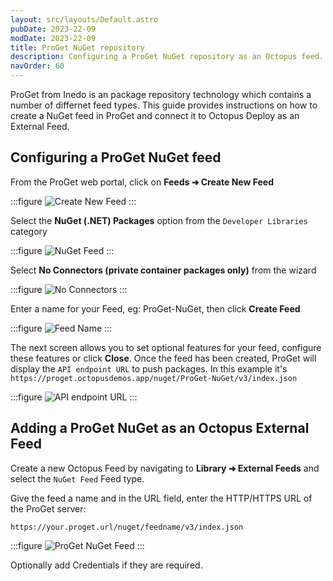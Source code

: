 ```yaml
---
layout: src/layouts/Default.astro
pubDate: 2023-22-09
modDate: 2023-22-09
title: ProGet NuGet repository
description: Configuring a ProGet NuGet repository as an Octopus feed.
navOrder: 60
---
```


ProGet from Inedo is an package repository technology which contains a number of differnet feed types.  This guide provides instructions on how to create a NuGet feed in ProGet and connect it to Octopus Deploy as an External Feed.

## Configuring a ProGet NuGet feed

From the ProGet web portal, click on **Feeds ➜ Create New Feed** 

:::figure
![Create New Feed](/docs/packaging-applications/package-repositories/guides/images/proget-create-feed.png)
:::

Select the **NuGet (.NET) Packages** option from the `Developer Libraries` category

:::figure
![NuGet Feed](/docs/packaging-applications/package-repositories/guides/nuget-repositories/images/proget-create-nuget-feed.png)
:::

Select **No Connectors (private container packages only)** from the wizard

:::figure
![No Connectors](/docs/packaging-applications/package-repositories/guides/nuget-repositories/images/proget-connect-proget-feed.png)
:::

Enter a name for your Feed, eg: ProGet-NuGet, then click **Create Feed**

:::figure
![Feed Name](/docs/packaging-applications/package-repositories/guides/nuget-repositories/images/proget-create-feed-name.png)
:::

The next screen allows you to set optional features for your feed, configure these features or click **Close**.  Once the feed has been created, ProGet will display the `API endpoint URL` to push packages.  In this example it's `https://proget.octopusdemos.app/nuget/ProGet-NuGet/v3/index.json`

:::figure
![API endpoint URL](/docs/packaging-applications/package-repositories/guides/nuget-repository/images/proget-nuget-api-endpoint.png)
:::

## Adding a ProGet NuGet as an Octopus External Feed

Create a new Octopus Feed by navigating to **Library ➜ External Feeds** and select the `NuGet Feed` Feed type. 

Give the feed a name and in the URL field, enter the HTTP/HTTPS URL of the ProGet server:

`https://your.proget.url/nuget/feedname/v3/index.json`

:::figure
![ProGet NuGet Feed](/docs/packaging-applications/package-repositories/guides/nuget-repositories/images/proget-external-feed.png)
:::

Optionally add Credentials if they are required. 